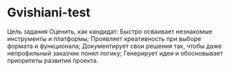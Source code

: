 # Gvishiani-test
Цель задания  Оценить, как кандидат:  Быстро осваивает незнакомые инструменты и платформы; Проявляет креативность при выборе формата и функционала; Документирует свои решения так, чтобы даже непрофильный заказчик понял логику; Генерирует идеи и обосновывает приоритеты развития проекта.
